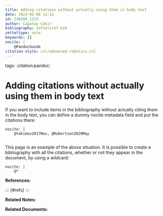 ```yaml
---
title: Adding citations without actually using them in body text
date: 2023-02-08 11:13
id: 230208_1113
author: Cagatay Cakir
bibliography: zettelsref.bib
zetteltype: note
keywords: []
nocite: |
	@PandocGuide
citation-style: csl/advanced-robotics.csl
---
```


tags: :citation:pandoc:

# Adding citations without actually using them in body text 

If you want to include items in the bibliography without actually citing them in the body text, you can define a dummy nocite metadata field and put the citations there:
```
nocite: |
	@Yakimov2017Nov, @Robertson2020May
	
```
This page is an example of the above situation.
It is possible to create a bibliography with all the citations, whether or not they appear in the document, by using a wildcard:

```
nocite: |
	@*
```

**References:**

::: {#refs}
:::

**Related Notes:**


**Related Documents:**
